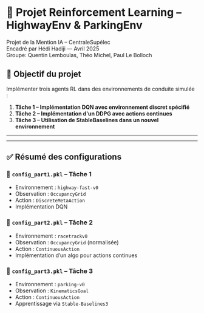 # 🚗 Projet Reinforcement Learning – HighwayEnv & ParkingEnv

Projet de la Mention IA – CentraleSupélec  
Encadré par Hédi Hadiji — Avril 2025  
Groupe: Quentin Lemboulas, Théo Michel, Paul Le Bolloch

## 🎯 Objectif du projet

Implémenter trois agents RL dans des environnements de conduite simulée :

1. **Tâche 1 – Implémentation DQN avec environnement discret spécifié** 
2. **Tâche 2 – Implémentation d'un DDPG avec actions continues**
3. **Tâche 3 – Utilisation de StableBaselines dans un nouvel environnement**

---

---

## ✅ Résumé des configurations

### 🔹 `config_part1.pkl` – **Tâche 1**
- Environnement : `highway-fast-v0`
- Observation : `OccupancyGrid`
- Action : `DiscreteMetaAction`
- Implémentation DQN

### 🔹 `config_part2.pkl` – **Tâche 2**
- Environnement : `racetrackv0`
- Observation : `OccupancyGrid` (normalisée)
- Action : `ContinuousAction`
- Implémentation d’un algo pour actions continues

### 🔹 `config_part3.pkl` – **Tâche 3**
- Environnement : `parking-v0`
- Observation : `KinematicsGoal`
- Action : `ContinuousAction`
- Apprentissage via `Stable-Baselines3`
